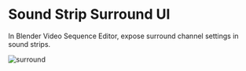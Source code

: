# Sound Strip Surround UI
In Blender Video Sequence Editor, expose surround channel settings in sound strips.

![surround](https://user-images.githubusercontent.com/1322593/225990049-1a6db404-d435-4fa3-aec7-9de0d6aede44.gif)
